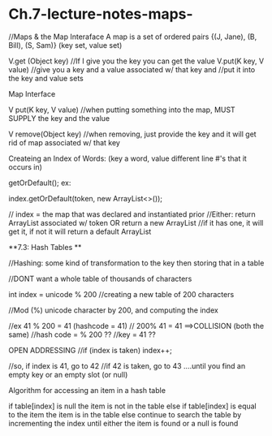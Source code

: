 # Ch.7-lecture-notes-maps-

//Maps & the Map Interaface
A map is a set of ordered pairs
{(J, Jane), (B, Bill), (S, Sam)}
(key set, value set)

V.get (Object key) //If I give you the key you can get the value
V.put(K key, V value) //give you a key and a value associated w/ that key and 
                      //put it into the key and value sets

Map Interface

V put(K key, V value)    //when putting something into the map, MUST SUPPLY the key and the value

V remove(Object key)     //when removing, just provide the key and it will get rid of map associated w/ that key

Createing an Index of Words:
(key a word, value different line #'s that it occurs in)

 getOrDefault(); 
ex: 

index.getOrDefault(token, new ArrayList<>()); 

// index = the map that was declared and instantiated prior
//Either: return ArrayList associated w/ token OR return a new ArrayList
//if it has one, it will get it, if not it will return a default ArrayList

**7.3: Hash Tables **

//Hashing: some kind of transformation to the key then storing that in a table

//DONT want a whole table of thousands of characters

int index = unicode % 200 //creating a new table of 200 characters

//Mod (%) unicode character by 200, and computing the index

//ex 41 % 200 = 41 (hashcode = 41)
//   200% 41 = 41   ==>COLLISION (both the same)
//hash code = % 200 ??
//key = 41 ??

OPEN ADDRESSING
//if (index is taken) 
  index++; 

//so, if index is 41, go to 42
//if 42 is taken, go to 43 ....until you find an empty key or an empty slot (or null)

Algorithm for accessing an item in a hash table

if table[index] is null
  the item is not in the table 
else if table[index] is equal to the item
  the item is in the table
else
  continue to search the table by incrementing the index until either the
  item is found or a null is found 
  
  
